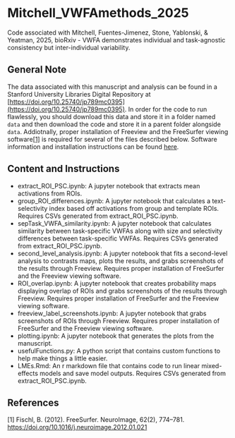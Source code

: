 # Mitchell_VWFAmethods_2025
Code associated with Mitchell, Fuentes-Jimenez, Stone, Yablonski, & Yeatman, 2025, bioRxiv - VWFA demonstrates individual and task-agnostic consistency but inter-individual variability.

## General Note
The data associated with this manuscript and analysis can be found in a Stanford University Libraries Digital Repository at [https://doi.org/10.25740/jp789mc0395](https://doi.org/10.25740/jp789mc0395). In order for the code to run flawlessly, you should download this data and store it in a folder named `data` and then download the code and store it in a parent folder alongside `data`. Addiotnally, proper installation of Freeview and the FreeSurfer viewing software[[1]](#1) is required for several of the files described below. Software information and installation instructions can be found [here](https://surfer.nmr.mgh.harvard.edu/).

## Content and Instructions
- extract_ROI_PSC.ipynb: A jupyter notebook that extracts mean activations from ROIs.
- group_ROI_differences.ipynb: A jupyter notebook that calculates a text-selectivity index based off activations from group and template ROIs. Requires CSVs generated from extract_ROI_PSC.ipynb.
- sepTask_VWFA_similarity.ipynb: A jupyter notebook that calculates similarity between task-specific VWFAs along with size and selectivity differences between task-specific VWFAs. Requires CSVs generated from extract_ROI_PSC.ipynb.
- second_level_analysis.ipynb: A jupyter notebook that fits a second-level analysis to contrasts maps, plots the results, and grabs screenshots of the results through Freeview. Requires proper installation of FreeSurfer and the Freeview viewing software.
- ROI_overlap.ipynb: A jupyter notebook that creates probability maps displaying overlap of ROIs and grabs screenshots of the results through Freeview. Requires proper installation of FreeSurfer and the Freeview viewing software.
- freeview_label_screenshots.ipynb: A jupyter notebook that grabs screenshots of ROIs through Freeview. Requires proper installation of FreeSurfer and the Freeview viewing software.
- plotting.ipynb: A jupyter notebook that generates the plots from the manuscript.
- usefulFunctions.py: A python script that contains custom functions to help make things a little easier.
- LMEs.Rmd: An r markdown file that contains code to run linear mixed-effects models and save model outputs. Requires CSVs generated from extract_ROI_PSC.ipynb.

## References 
<a id="1">[1]</a> 
Fischl, B. (2012). FreeSurfer. NeuroImage, 62(2), 774–781. https://doi.org/10.1016/j.neuroimage.2012.01.021

